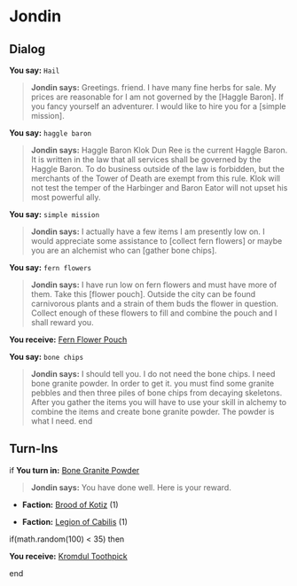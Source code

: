 # Jondin

## Dialog

**You say:** `Hail`



>**Jondin says:** Greetings. friend.  I have many fine herbs for sale.  My prices are reasonable for I am not governed by the [Haggle Baron].  If you fancy yourself an adventurer. I would like to hire you for a [simple mission].

**You say:** `haggle baron`



>**Jondin says:** Haggle Baron Klok Dun Ree is the current Haggle Baron. It is written in the law that all services shall be governed by the Haggle Baron. To do business outside of the law is forbidden, but the merchants of the Tower of Death are exempt from this rule. Klok will not test the temper of the Harbinger and Baron Eator will not upset his most powerful ally.

**You say:** `simple mission`



>**Jondin says:** I actually have a few items I am presently low on.  I would appreciate some assistance to [collect fern flowers] or maybe you are an alchemist who can [gather bone chips].

**You say:** `fern flowers`



>**Jondin says:** I have run low on fern flowers and must have more of them.  Take this [flower pouch].  Outside the city can be found carnivorous plants and a strain of them buds the flower in question.  Collect enough of these flowers to fill and combine the pouch and I shall reward you.


**You receive:**  [Fern Flower Pouch](/item/17025)

**You say:** `bone chips`



>**Jondin says:** I should tell you. I do not need the bone chips.  I need bone granite powder.  In order to get it. you must find some granite pebbles and then three piles of bone chips from decaying skeletons.  After you gather the items you will have to use your skill in alchemy to combine the items and create bone granite powder.  The powder is what I need.
end

## Turn-Ins



if **You turn in:** [Bone Granite Powder](/item/12442)


>**Jondin says:** You have done well. Here is your reward.


* __Faction:__ [Brood of Kotiz](/faction/443) (1)


* __Faction:__ [Legion of Cabilis](/faction/441) (1)


if(math.random(100) < 35) then



 **You receive:**  [Kromdul Toothpick](/item/12443) 

end
